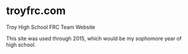 # troyfrc.com
Troy High School FRC Team Website

This site was used through 2015, which would be my sophomore year of high school.

